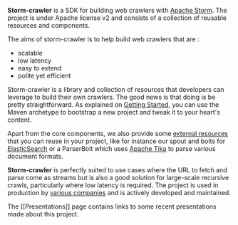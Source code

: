 **Storm-crawler** is a SDK for building web crawlers with [Apache Storm](http://storm.apache.org). The project is under Apache license v2 and consists of a collection of reusable resources and components. 

The aims of storm-crawler is to help build web crawlers that are \:
* scalable
* low latency
* easy to extend
* polite yet efficient

Storm-crawler is a library and collection of resources that developers can leverage to build their own crawlers. The good news is that doing is be pretty straightforward. As explained on [Getting Started](http://stormcrawler.net/getting-started/), you can use the Maven archetype to bootstrap a new project and tweak it to your heart's content.

Apart from the core components, we also provide some [external resources](https://github.com/DigitalPebble/storm-crawler/tree/master/external) that you can reuse in your project, like for instance our spout and bolts for [ElasticSearch](https://www.elastic.co/) or a ParserBolt which uses [Apache Tika](http://tika.apache.org) to parse various document formats.

**Storm-crawler** is perfectly suited to use cases where the URL to fetch and parse come as streams but is also a good solution for large-scale recursive crawls, particularly where low latency is required. The project is used in production by [various companies](https://github.com/DigitalPebble/storm-crawler/wiki/Powered-By) and is actively developed and maintained.

The [[Presentations]] page contains links to some recent presentations made about this project.